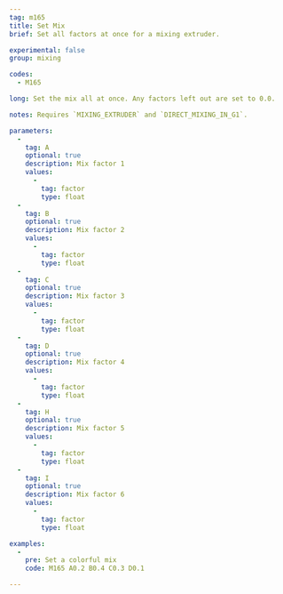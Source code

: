 ```yaml
---
tag: m165
title: Set Mix
brief: Set all factors at once for a mixing extruder.

experimental: false
group: mixing

codes:
  - M165

long: Set the mix all at once. Any factors left out are set to 0.0.

notes: Requires `MIXING_EXTRUDER` and `DIRECT_MIXING_IN_G1`.

parameters:
  -
    tag: A
    optional: true
    description: Mix factor 1
    values:
      -
        tag: factor
        type: float
  -
    tag: B
    optional: true
    description: Mix factor 2
    values:
      -
        tag: factor
        type: float
  -
    tag: C
    optional: true
    description: Mix factor 3
    values:
      -
        tag: factor
        type: float
  -
    tag: D
    optional: true
    description: Mix factor 4
    values:
      -
        tag: factor
        type: float
  -
    tag: H
    optional: true
    description: Mix factor 5
    values:
      -
        tag: factor
        type: float
  -
    tag: I
    optional: true
    description: Mix factor 6
    values:
      -
        tag: factor
        type: float

examples:
  -
    pre: Set a colorful mix
    code: M165 A0.2 B0.4 C0.3 D0.1

---
```


